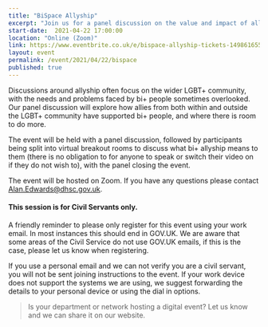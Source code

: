 ```yaml
---
title: "BiSpace Allyship"
excerpt: "Join us for a panel discussion on the value and impact of allies for bi+ people."
start-date:  2021-04-22 17:00:00
location: "Online (Zoom)"
link: https://www.eventbrite.co.uk/e/bispace-allyship-tickets-149861655245?aff=ebdssbonlinesearch
layout: event
permalink: /event/2021/04/22/bispace
published: true
---
```


Discussions around allyship often focus on the wider LGBT+ community, with the needs and problems faced by bi+ people sometimes overlooked. Our panel discussion will explore how allies from both within and outside the LGBT+ community have supported bi+ people, and where there is room to do more.

The event will be held with a panel discussion, followed by participants being split into virtual breakout rooms to discuss what bi+ allyship means to them (there is no obligation to for anyone to speak or switch their video on if they do not wish to), with the panel closing the event.

The event will be hosted on Zoom. If you have any questions please contact Alan.Edwards@dhsc.gov.uk.

#### This session is for Civil Servants only.

A friendly reminder to please only register for this event using your work email. In most instances this should end in GOV.UK. We are aware that some areas of the Civil Service do not use GOV.UK emails, if this is the case, please let us know when registering. 

If you use a personal email and we can not verify you are a civil servant, you will not be sent joining instructions to the event. If your work device does not support the systems we are using, we suggest forwarding the details to your personal device or using the dial in options.

> Is your department or network hosting a digital event? Let us know and we can share it on our website.   
